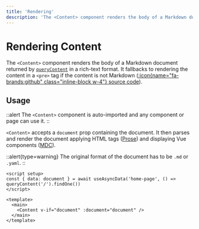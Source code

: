 ```yaml
---
title: 'Rendering'
description: 'The <Content> component renders the body of a Markdown document in a rich-text format.'
---
```


# Rendering Content

The `<Content>` component renders the body of a Markdown document returned by [`queryContent`](/guide/displaying/fetching) in a rich-text format. It fallbacks to rendering the content in a `<pre>` tag if the content is not Markdown ([:icon{name="fa-brands:github" class="inline-block w-4"} source code](https://github.com/nuxt/content/blob/main/src/runtime/components/Content.vue)).

## Usage

::alert
The `<Content>` component is auto-imported and any component or page can use it.
::

`<Content>` accepts a `document` prop containing the document. It then parses and render the document applying HTML tags ([Prose](/guide/writing/markdown)) and displaying Vue components ([MDC](/guide/writing/mdc)).

::alert{type=warning}
The original format of the document has to be `.md` or `.yaml`.
::

```vue [app.vue]
<script setup>
const { data: document } = await useAsyncData('home-page', () => queryContent('/').findOne())
</script>

<template>
  <main>
    <Content v-if="document" :document="document" />
  </main>
</template>
```
